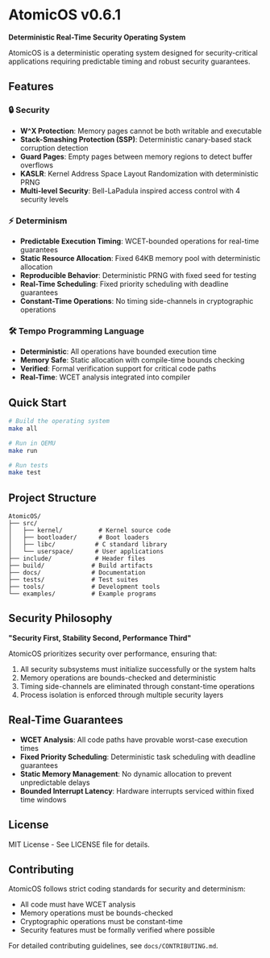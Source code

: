# AtomicOS v0.6.1

**Deterministic Real-Time Security Operating System**

AtomicOS is a deterministic operating system designed for security-critical applications requiring predictable timing and robust security guarantees.

## Features

### 🔒 Security
- **W^X Protection**: Memory pages cannot be both writable and executable
- **Stack-Smashing Protection (SSP)**: Deterministic canary-based stack corruption detection
- **Guard Pages**: Empty pages between memory regions to detect buffer overflows
- **KASLR**: Kernel Address Space Layout Randomization with deterministic PRNG
- **Multi-level Security**: Bell-LaPadula inspired access control with 4 security levels

### ⚡ Determinism
- **Predictable Execution Timing**: WCET-bounded operations for real-time guarantees
- **Static Resource Allocation**: Fixed 64KB memory pool with deterministic allocation
- **Reproducible Behavior**: Deterministic PRNG with fixed seed for testing
- **Real-Time Scheduling**: Fixed priority scheduling with deadline guarantees
- **Constant-Time Operations**: No timing side-channels in cryptographic operations

### 🛠️ Tempo Programming Language
- **Deterministic**: All operations have bounded execution time
- **Memory Safe**: Static allocation with compile-time bounds checking
- **Verified**: Formal verification support for critical code paths
- **Real-Time**: WCET analysis integrated into compiler

## Quick Start

```bash
# Build the operating system
make all

# Run in QEMU
make run

# Run tests
make test
```

## Project Structure

```
AtomicOS/
├── src/
│   ├── kernel/          # Kernel source code
│   ├── bootloader/      # Boot loaders
│   ├── libc/           # C standard library
│   └── userspace/      # User applications
├── include/            # Header files
├── build/             # Build artifacts
├── docs/              # Documentation
├── tests/             # Test suites
├── tools/             # Development tools
└── examples/          # Example programs
```

## Security Philosophy

**"Security First, Stability Second, Performance Third"**

AtomicOS prioritizes security over performance, ensuring that:
1. All security subsystems must initialize successfully or the system halts
2. Memory operations are bounds-checked and deterministic
3. Timing side-channels are eliminated through constant-time operations
4. Process isolation is enforced through multiple security layers

## Real-Time Guarantees

- **WCET Analysis**: All code paths have provable worst-case execution times
- **Fixed Priority Scheduling**: Deterministic task scheduling with deadline guarantees
- **Static Memory Management**: No dynamic allocation to prevent unpredictable delays
- **Bounded Interrupt Latency**: Hardware interrupts serviced within fixed time windows

## License

MIT License - See LICENSE file for details.

## Contributing

AtomicOS follows strict coding standards for security and determinism:
- All code must have WCET analysis
- Memory operations must be bounds-checked
- Cryptographic operations must be constant-time
- Security features must be formally verified where possible

For detailed contributing guidelines, see `docs/CONTRIBUTING.md`.